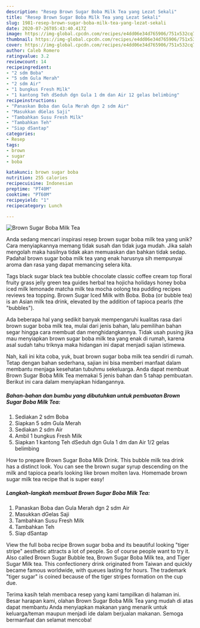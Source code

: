 ```yaml
---
description: "Resep Brown Sugar Boba Milk Tea yang Lezat Sekali"
title: "Resep Brown Sugar Boba Milk Tea yang Lezat Sekali"
slug: 1981-resep-brown-sugar-boba-milk-tea-yang-lezat-sekali
date: 2020-07-26T05:43:40.417Z
image: https://img-global.cpcdn.com/recipes/e4dd06e34d765906/751x532cq70/brown-sugar-boba-milk-tea-foto-resep-utama.jpg
thumbnail: https://img-global.cpcdn.com/recipes/e4dd06e34d765906/751x532cq70/brown-sugar-boba-milk-tea-foto-resep-utama.jpg
cover: https://img-global.cpcdn.com/recipes/e4dd06e34d765906/751x532cq70/brown-sugar-boba-milk-tea-foto-resep-utama.jpg
author: Caleb Romero
ratingvalue: 3.2
reviewcount: 14
recipeingredient:
- "2 sdm Boba"
- "5 sdm Gula Merah"
- "2 sdm Air"
- "1 bungkus Fresh Milk"
- "1 kantong Teh dSeduh dgn Gula 1 dm dan Air 12 gelas belimbing"
recipeinstructions:
- "Panaskan Boba dan Gula Merah dgn 2 sdm Air"
- "Masukkan dGelas Saji"
- "Tambahkan Susu Fresh Milk"
- "Tambahkan Teh"
- "Siap dSantap"
categories:
- Resep
tags:
- brown
- sugar
- boba

katakunci: brown sugar boba 
nutrition: 255 calories
recipecuisine: Indonesian
preptime: "PT40M"
cooktime: "PT60M"
recipeyield: "1"
recipecategory: Lunch

---
```



![Brown Sugar Boba Milk Tea](https://img-global.cpcdn.com/recipes/e4dd06e34d765906/751x532cq70/brown-sugar-boba-milk-tea-foto-resep-utama.jpg)

Anda sedang mencari inspirasi resep brown sugar boba milk tea yang unik? Cara menyiapkannya memang tidak susah dan tidak juga mudah. Jika salah mengolah maka hasilnya tidak akan memuaskan dan bahkan tidak sedap. Padahal brown sugar boba milk tea yang enak harusnya sih mempunyai aroma dan rasa yang dapat memancing selera kita.

Tags black sugar black tea bubble chocolate classic coffee cream top floral fruity grass jelly green tea guides herbal tea hojicha holidays honey boba iced milk lemonade matcha milk tea mocha oolong tea pudding recipes reviews tea topping. Brown Sugar Iced Milk with Boba. Boba (or bubble tea) is an Asian milk tea drink, elevated by the addition of tapioca pearls (the &#34;bubbles&#34;).

Ada beberapa hal yang sedikit banyak mempengaruhi kualitas rasa dari brown sugar boba milk tea, mulai dari jenis bahan, lalu pemilihan bahan segar hingga cara membuat dan menghidangkannya. Tidak usah pusing jika mau menyiapkan brown sugar boba milk tea yang enak di rumah, karena asal sudah tahu triknya maka hidangan ini dapat menjadi sajian istimewa.


Nah, kali ini kita coba, yuk, buat brown sugar boba milk tea sendiri di rumah. Tetap dengan bahan sederhana, sajian ini bisa memberi manfaat dalam membantu menjaga kesehatan tubuhmu sekeluarga. Anda dapat membuat Brown Sugar Boba Milk Tea memakai 5 jenis bahan dan 5 tahap pembuatan. Berikut ini cara dalam menyiapkan hidangannya.

<!--inarticleads1-->

##### Bahan-bahan dan bumbu yang dibutuhkan untuk pembuatan Brown Sugar Boba Milk Tea:

1. Sediakan 2 sdm Boba
1. Siapkan 5 sdm Gula Merah
1. Sediakan 2 sdm Air
1. Ambil 1 bungkus Fresh Milk
1. Siapkan 1 kantong Teh dSeduh dgn Gula 1 dm dan Air 1/2 gelas belimbing


How to prepare Brown Sugar Boba Milk Drink. This bubble milk tea drink has a distinct look. You can see the brown sugar syrup descending on the milk and tapioca pearls looking like brown molten lava. Homemade brown sugar milk tea recipe that is super easy! 

<!--inarticleads2-->

##### Langkah-langkah membuat Brown Sugar Boba Milk Tea:

1. Panaskan Boba dan Gula Merah dgn 2 sdm Air
1. Masukkan dGelas Saji
1. Tambahkan Susu Fresh Milk
1. Tambahkan Teh
1. Siap dSantap


View the full boba recipe Brown sugar boba and its beautiful looking &#34;tiger stripe&#34; aesthetic attracts a lot of people. So of course people want to try it. Also called Brown Sugar Bubble tea, Brown Sugar Boba Milk tea, and Tiger Sugar Milk tea. This confectionery drink originated from Taiwan and quickly became famous worldwide, with queues lasting for hours. The trademark &#34;tiger sugar&#34; is coined because of the tiger stripes formation on the cup due. 

Terima kasih telah membaca resep yang kami tampilkan di halaman ini. Besar harapan kami, olahan Brown Sugar Boba Milk Tea yang mudah di atas dapat membantu Anda menyiapkan makanan yang menarik untuk keluarga/teman maupun menjadi ide dalam berjualan makanan. Semoga bermanfaat dan selamat mencoba!

